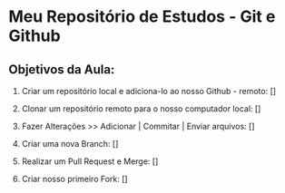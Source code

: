 # Meu Repositório de Estudos - Git e Github

## Objetivos da Aula:

1. Criar um repositório local e adiciona-lo ao nosso Github - remoto: []

2. Clonar um repositório remoto para o nosso computador local: []

3. Fazer Alterações  >> Adicionar | Commitar | Enviar arquivos: []

4. Criar uma nova Branch: []

5. Realizar um Pull Request e Merge: []

6. Criar nosso primeiro Fork: []